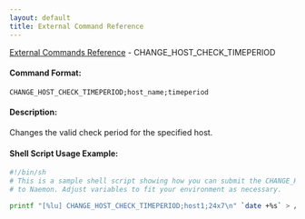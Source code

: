 ```yaml
---
layout: default
title: External Command Reference
---
```


<!--
************************************************
* AUTO GENERATED PAGE - USE ./update SCRIPT
************************************************
-->

<span class="glyphicon glyphicon-arrow-up"></span><a href="index.html"> External Commands Reference</a> - CHANGE_HOST_CHECK_TIMEPERIOD<br>

#### Command Format:

`CHANGE_HOST_CHECK_TIMEPERIOD;host_name;timeperiod`

#### Description:

Changes the valid check period for the specified host.

#### Shell Script Usage Example:

```sh
#!/bin/sh
# This is a sample shell script showing how you can submit the CHANGE_HOST_CHECK_TIMEPERIOD command
# to Naemon. Adjust variables to fit your environment as necessary.

printf "[%lu] CHANGE_HOST_CHECK_TIMEPERIOD;host1;24x7\n" `date +%s` > /var/lib/naemon/naemon.cmd
```
